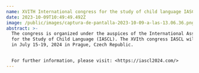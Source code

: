 ```yaml
---
name: XVITH International congress for the study of child language IASCL
date: 2023-10-09T10:49:49.492Z
image: /public/images/captura-de-pantalla-2023-10-09-a-las-13.06.36.png
abstract: >-
  The congress is organized under the auspices of the International Association
  for the Study of Child Language (IASCL). The XVIth congress IASCL will be held
  in July 15-19, 2024 in Prague, Czech Republic. 


  For further information, please visit: <https://iascl2024.com/>
---
```


